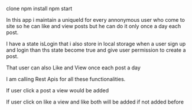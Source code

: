 clone
npm install
npm start

In this app i maintain a uniqueId for every annonymous user who come to site so he can like and view posts but he can do it only once a day each post.

I have a state isLogin that i also store in local storage when a user sign up and login than ths state become true and give user permission to create a post.

That user can also Like and View once each post a day

I am calling Rest Apis for all these functionalities.

If user click a post a view would be added

If user click on like a view and like both will be added if not added before
